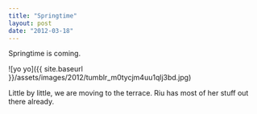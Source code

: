 ```yaml
---
title: "Springtime"
layout: post
date: "2012-03-18"
---
```


Springtime is coming.

![yo yo]({{ site.baseurl }}/assets/images/2012/tumblr_m0tycjm4uu1qlj3bd.jpg)

Little by little, we are moving to the terrace. Riu has most of her stuff out there already.
